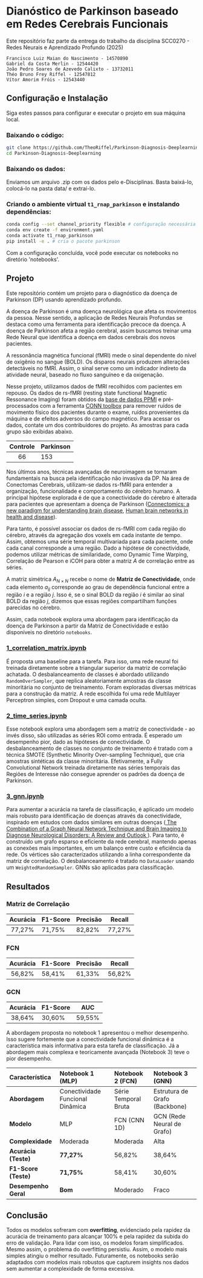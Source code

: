# Dianóstico de Parkinson baseado em Redes Cerebrais Funcionais

Este repositório faz parte da entrega do trabalho da disciplina SCC0270 - Redes Neurais e Aprendizado Profundo (2025)

    Francisco Luiz Maian do Nascimento - 14570890
    Gabriel da Costa Merlin - 12544420
    João Pedro Soares de Azevedo Calixto - 13732011
    Théo Bruno Frey Riffel - 12547812
    Vítor Amorim Fróis - 12543440

## Configuração e Instalação

Siga estes passos para configurar e executar o projeto em sua máquina local.

### Baixando o código:
``` bash
git clone https://github.com/TheoRiffel/Parkinson-Diagnosis-Deeplearning.git
cd Parkinson-Diagnosis-Deeplearning
```
### Baixando os dados:
Enviamos um arquivo .zip com os dados pelo e-Disciplinas. Basta baixá-lo, colocá-lo na pasta data/ e extraí-lo.

### Criando o ambiente virtual `t1_rnap_parkinson` e instalando dependências:
``` bash
conda config --set channel_priority flexible # configuração necessária para instalação
conda env create -f environment.yaml
conda activate t1_rnap_parkinson
pip install -e . # cria o pacote parkinson
```

Com a configuração concluída, você pode executar os notebooks no diretório 'notebooks'.

## Projeto

Este repositório contém um projeto para o diagnóstico da doença de Parkinson (DP) usando aprendizado profundo.

A doença de Parkinson é uma doença neurológica que afeta os movimentos da pessoa. Nesse sentido, a aplicação de Redes Neurais Profundas se destaca como uma ferramenta para identificação precoce da doença. A doença de Parkinson afeta a região cerebral, assim buscamos treinar uma Rede Neural que identifica a doença em dados cerebrais dos novos pacientes.

A ressonância magnética funcional (fMRI) mede o sinal dependente do nível de oxigênio no sangue (BOLD). Os disparos neurais produzem alterações detectáveis no fMRI. Assim, o sinal serve como um indicador indireto da atividade neural, baseado no fluxo sanguíneo e da oxigenação.

Nesse projeto, utilizamos dados de fMRI recolhidos com pacientes em repouso. Os dados de rs-fMRI (resting state functional Magnetic Ressonance Imaging) foram obtidos da [base de dados PPMI](https://www.ppmi-info.org/PPMI) e pré-processados com a ferramenta [CONN toolbox](https://web.conn-toolbox.org/) para remover ruídos de movimento físico dos pacientes durante o exame, ruídos provenientes da máquina e de efeitos adversos do campo magnético. Para acessar os dados, contate um dos contribuidores do projeto. As amostras para cada grupo são exibidas abaixo.

| Controle 	| Parkinson 	|
|:--------:	|-----------	|
| 66       	| 153       	|

Nos últimos anos, técnicas avançadas de neuroimagem se tornaram fundamentais na busca pela identificação não invasiva da DP. Na área de Conectomas Cerebrais, utilizam-se dados rs-fMRI para entender a organização, funcionalidade e comportamento do cérebro humano. A principal hipótese explorada é de que a conectividade do cérebro é alterada para pacientes que apresentam a doença de Parkinson ([Connectomics: a new paradigm for understanding brain disease](https://pubmed.ncbi.nlm.nih.gov/24726580/), [Human brain networks in health and disease](https://pubmed.ncbi.nlm.nih.gov/19494774/)).

Para tanto, é possível associar os dados de rs-fMRI com cada região do cérebro, através da agregação dos voxels em cada instante de tempo. Assim, obtemos uma série temporal multivariada para cada paciente, onde cada canal corresponde a uma região. Dado a hipótese de conectividade, podemos utilizar métricas de similaridade, como Dynamic Time Warping, Correlação de Pearson e iCOH para obter a matriz $A$ de correlação entre as séries. 

A matriz simétrica $A_{N \times N}$ recebe o nome de **Matriz de Conectividade**, onde cada elemento $a_{ij}$ corresponde ao grau de dependência funcional entre a região $i$ e a região $j$. Isso é, se o sinal BOLD da região $i$ é similar ao sinal BOLD da região $j$, dizemos que essas regiões compartilham funções parecidas no cérebro. 

Assim, cada notebook explora uma abordagem para identificação da doença de Parkinson a partir da Matriz de Conectividade e estão disponíveis no diretório `notebooks`.

### [1_correlation_matrix.ipynb](notebooks/1_correlation_matrix.ipynb)
É proposta uma baseline para a tarefa. Para isso, uma rede neural foi treinada diretamente sobre a triangular superior da matriz de correlação achatada. O desbalanceamento de classes é abordado utilizando `RandomOverSampler`, que replica aleatoriamente amostras da classe minoritária no conjunto de treinamento. Foram exploradas diversas métricas para a construção da matriz. A rede escolhida foi uma rede Multilayer Perceptron simples, com Dropout e uma camada oculta.

### [2_time_series.ipynb](notebooks/2_time_series.ipynb)
Esse notebook explora uma abordagem sem a matriz de conectividade - ao invés disso, são utilizadas as séries ROI como entrada. É esperado um desempenho pior, dado as hipóteses de conectividade. O desbalanceamento de classes no conjunto de treinamento é tratado com a técnica SMOTE (Synthetic Minority Over-sampling Technique), que cria amostras sintéticas da classe minoritária.
Efetivamente, a Fully Convolutional Network treinada diretamente nas séries temporais das Regiões de Interesse não consegue aprender os padrões da doença de Parkinson.

### [3_gnn.ipynb](notebooks/3_gnn.ipynb)
Para aumentar a acurácia na tarefa de classificação, é aplicado um modelo mais robusto para identificação de doenças através da conectividade, inspirado em estudos com dados similares em outras doenças ([ The Combination of a Graph Neural Network Technique and Brain Imaging to Diagnose Neurological Disorders: A Review and Outlook ](https://pubmed.ncbi.nlm.nih.gov/37891830/)). Para tanto, é construído um grafo esparso e eficiente da rede cerebral, mantendo apenas as conexões mais importantes, em um balanço entre custo e eficiência da rede. Os vértices são caracterizados utilizando a linha correspondente da matriz de correlação. O desbalanceamento é tratado no `DataLoader` usando um `WeightedRandomSampler`. GNNs são aplicadas para classificação. 

## Resultados
### Matriz de Correlação
| Acurácia | F1-Score | Precisão | Recall |
|:--------:|----------|----------|--------|
| 77,27%   | 71,75%   | 82,82%   | 77,27% |

### FCN
| Acurácia | F1-Score | Precisão | Recall |
|:--------:|----------|----------|--------|
| 56,82%   | 58,41%   | 61,33%   | 56,82% |

### GCN
| Acurácia | F1-Score | AUC    |
|:--------:|----------|--------|
| 38,64%   | 30,60%   | 59,55% |

A abordagem proposta no notebook 1 apresentou o melhor desempenho. Isso sugere fortemente que a conectividade funcional dinâmica é a característica mais informativa para esta tarefa de classificação. Já a abordagem mais complexa e teoricamente avançada (Notebook 3) teve o pior desempenho.

| Característica | Notebook 1 (MLP) | Notebook 2 (FCN) | Notebook 3 (GNN) |
| :--- | :--- | :--- | :--- |
| **Abordagem** | Conectividade Funcional Dinâmica | Série Temporal Bruta | Estrutura de Grafo (Backbone) |
| **Modelo** | MLP | FCN (CNN 1D) | GCN (Rede Neural de Grafo) |
| **Complexidade** | Moderada | Moderada | Alta |
| **Acurácia (Teste)** | **77,27%** | 56,82% | 38,64% |
| **F1-Score (Teste)** | **71,75%** | 58,41% | 30,60% |
| **Desempenho Geral** | **Bom** | Moderado | Fraco |

## Conclusão
Todos os modelos sofreram com **overfitting**, evidenciado pela rapidez da acurácia de treinamento para alcançar 100% e pela rapidez da subida do erro de validação. Para lidar com isso, os modelos foram simplificados. Mesmo assim, o problema do overfitting persistiu. Assim, o modelo mais simples atingiu o melhor resultado. Futuramente, os notebooks serão adaptados com modelos mais robustos que capturem insights nos dados sem aumentar a complexidade de forma excessiva.
